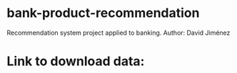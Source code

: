 # bank-product-recommendation
Recommendation system project applied to banking.
Author: David Jiménez

# Link to download data:
